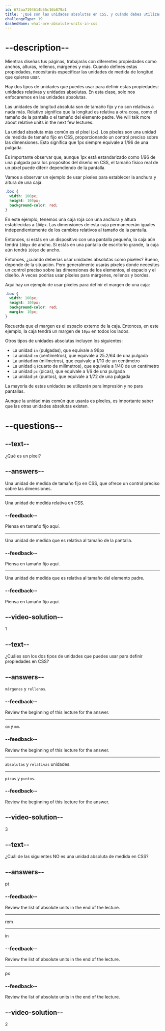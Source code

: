 ```yaml
---
id: 672aa7194614b55c16b879a1
title: '¿Qué son las unidades absolutas en CSS, y cuándo debes utilizarlas?'
challengeType: 19
dashedName: what-are-absolute-units-in-css
---
```


# --description--

Mientras diseñas tus páginas, trabajarás con diferentes propiedades como anchos, alturas, rellenos, márgenes y más. Cuando defines estas propiedades, necesitarás especificar las unidades de medida de longitud que quieres usar.

Hay dos tipos de unidades que puedes usar para definir estas propiedades: unidades relativas y unidades absolutas. En esta clase, solo nos enfocaremos en las unidades absolutas.

Las unidades de longitud absoluta son de tamaño fijo y no son relativas a nada más. Relativo significa que la longitud es relativa a otra cosa, como el tamaño de la pantalla o el tamaño del elemento padre. We will talk more about relative units in the next few lectures.

La unidad absoluta más común es el píxel (`px`). Los píxeles son una unidad de medida de tamaño fijo en CSS, proporcionando un control preciso sobre las dimensiones. Esto significa que 1px siempre equivale a 1/96 de una pulgada.

Es importante observar que, aunque 1px está estandarizado como 1/96 de una pulgada para los propósitos del diseño en CSS, el tamaño físico real de un píxel puede diferir dependiendo de la pantalla.

Vamos a observar un ejemplo de usar píxeles para establecer la anchura y altura de una caja:

```css
.box {
  width: 100px;
  height: 100px;
  background-color: red;
}
```

En este ejemplo, tenemos una caja roja con una anchura y altura establecidas a `100px`. Las dimensiones de esta caja permanecerán iguales independientemente de los cambios relativos al tamaño de la pantalla.

Entonces, si estás en un dispositivo con una pantalla pequeña, la caja aún tendrá `100px` de ancho. Si estás en una pantalla de escritorio grande, la caja aún tendrá `100px` de ancho.

Entonces, ¿cuándo deberías usar unidades absolutas como píxeles? Bueno, depende de la situación. Pero generalmente usarás píxeles donde necesites un control preciso sobre las dimensiones de los elementos, el espacio y el diseño. A veces podrías usar píxeles para márgenes, rellenos y bordes.

Aquí hay un ejemplo de usar píxeles para definir el margen de una caja:

```css
.box {
  width: 100px;
  height: 100px;
  background-color: red;
  margin: 10px;
}
```

Recuerda que el margen es el espacio externo de la caja. Entonces, en este ejemplo, la caja tendrá un margen de `10px` en todos los lados.

Otros tipos de unidades absolutas incluyen los siguientes:

- La unidad `in` (pulgadas), que equivale a 96px
- La unidad `cm` (centímetros), que equivale a 25.2/64 de una pulgada
- La unidad `mm` (milímetros), que equivale a 1/10 de un centímetro
- La unidad `q` (cuarto de milímetros), que equivale a 1/40 de un centímetro
- La unidad `pc` (picas), que equivale a 1/6 de una pulgada
- La unidad `pt` (puntos), que equivale a 1/72 de una pulgada

La mayoría de estas unidades se utilizarán para impresión y no para pantallas.

Aunque la unidad más común que usarás es píxeles, es importante saber que las otras unidades absolutas existen.

# --questions--

## --text--

¿Qué es un píxel?

## --answers--

Una unidad de medida de tamaño fijo en CSS, que ofrece un control preciso sobre las dimensiones.

---

Una unidad de medida relativa en CSS.

### --feedback--

Piensa en tamaño fijo aquí.

---

Una unidad de medida que es relativa al tamaño de la pantalla.

### --feedback--

Piensa en tamaño fijo aquí.

---

Una unidad de medida que es relativa al tamaño del elemento padre.

### --feedback--

Piensa en tamaño fijo aquí.

## --video-solution--

1

## --text--

¿Cuáles son los dos tipos de unidades que puedes usar para definir propiedades en CSS?

## --answers--

`márgenes` y `rellenos`.

### --feedback--

Review the beginning of this lecture for the answer.

---

`cm` y `mm`.

### --feedback--

Review the beginning of this lecture for the answer.

---

`absolutas` y `relativas` unidades.

---

`picas` y `puntos`.

### --feedback--

Review the beginning of this lecture for the answer.

## --video-solution--

3

## --text--

¿Cuál de las siguientes NO es una unidad absoluta de medida en CSS?

## --answers--

pt

### --feedback--

Review the list of absolute units in the end of the lecture.

---

rem

---

in

### --feedback--

Review the list of absolute units in the end of the lecture.

---

px

### --feedback--

Review the list of absolute units in the end of the lecture.

## --video-solution--

2
